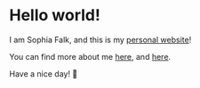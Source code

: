 # Hello world!

I am Sophia Falk, and this is my [personal website](https://sophia-falk.github.io/)!

You can find more about me [here](https://www.researchgate.net/profile/Sophia-Falk-2), and [here](https://www.linkedin.com/in/sophia-falk/).

Have a nice day! 👋
